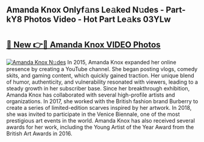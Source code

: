 ## Amanda Knox Onlyf𝚊ns Le𝚊ked N𝚞des - Part-kY8 Photos Video - Hot Part Le𝚊ks 03YLw

# <h2><a href="http://ac37578.deff.icu/?id=Amanda+Knox">🔗 New 👉🔴 Amanda Knox VIDEO Photos</a></h2>

[![Amanda Knox N𝚞des](https://i.imgur.com/rIISA9y.gif)](http://ac37578.deff.icu/?id=Amanda+Knox)
In 2015, Amanda Knox expanded her online presence by creating a YouTube channel. She began posting vlogs, comedy skits, and gaming content, which quickly gained traction. Her unique blend of humor, authenticity, and vulnerability resonated with viewers, leading to a steady growth in her subscriber base. Since her breakthrough exhibition, Amanda Knox has collaborated with several high-profile artists and organizations. In 2017, she worked with the British fashion brand Burberry to create a series of limited-edition scarves inspired by her artwork. In 2018, she was invited to participate in the Venice Biennale, one of the most prestigious art events in the world. Amanda Knox has also received several awards for her work, including the Young Artist of the Year Award from the British Art Awards in 2016.
